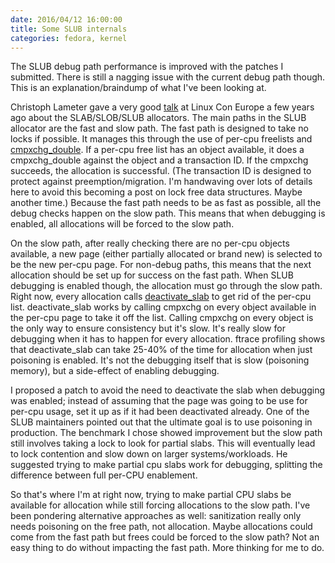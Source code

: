 ```yaml
---
date: 2016/04/12 16:00:00
title: Some SLUB internals
categories: fedora, kernel
---
```

The SLUB debug path performance is improved with the patches I submitted. There
is still a nagging issue with the current debug path though. This is an
explanation/braindump of what I've been looking at.

Christoph Lameter gave a very good [talk](http://events.linuxfoundation.org/sites/events/files/slides/slaballocators.pdf)
at Linux Con Europe a few years ago about the SLAB/SLOB/SLUB allocators. The
main paths in the SLUB allocator are the fast and slow path. The fast path is
designed to take no locks if possible. It manages this through the use of
per-cpu freelists and [cmpxchg\_double](https://en.wikipedia.org/wiki/Double_compare-and-swap).
If a per-cpu free list has an object available, it does a cmpxchg\_double
against the object and a transaction ID. If the cmpxchg succeeds, the
allocation is successful. (The transaction ID is designed to protect against
preemption/migration. I'm handwaving over lots of details here to avoid this
becoming a post on lock free data structures. Maybe another time.) Because the
fast path needs to be as fast as possible, all the debug checks happen on the
slow path. This means that when debugging is enabled, all allocations will be
forced to the slow path.

On the slow path, after really checking there are no per-cpu objects available,
a new page (either partially allocated or brand new) is selected to be the
new per-cpu page. For non-debug paths, this means that the next allocation
should be set up for success on the fast path. When SLUB debugging is enabled
though, the allocation must go through the slow path. Right now, every
allocation calls [deactivate\_slab](http://lxr.free-electrons.com/ident?i=deactivate_slab)
to get rid of the per-cpu list. deactivate\_slab works by calling cmpxchg on
every object available in the per-cpu page to take it off the list. Calling
cmpxchg on every object is the only way to ensure consistency but it's slow.
It's really slow for debugging when it has to happen for every
allocation. ftrace profiling shows that deactivate\_slab can take 25-40% of the
time for allocation when just poisoning is enabled. It's not the debugging
itself that is slow (poisoning memory), but a side-effect of enabling debugging.

I proposed a patch to avoid the need to deactivate the slab when debugging
was enabled; instead of assuming that the page was going to be use for per-cpu
usage, set it up as if it had been deactivated already. One of the SLUB
maintainers pointed out that the ultimate goal is to use poisoning in
production. The benchmark I chose showed improvement but the slow path still
involves taking a lock to look for partial slabs. This will eventually lead to
lock contention and slow down on larger systems/workloads. He suggested trying
to make partial cpu slabs work for debugging, splitting the difference between
full per-CPU enablement.

So that's where I'm at right now, trying to make partial CPU slabs be available
for allocation while still forcing allocations to the slow path. I've been
pondering alternative approaches as well: sanitization really only needs
poisoning on the free path, not allocation. Maybe allocations could come from
the fast path but frees could be forced to the slow path? Not an easy thing
to do without impacting the fast path. More thinking for me to do.
